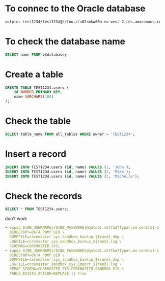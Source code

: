 # To connec to the Oracle database

```bash
sqlplus test1234/test1234@//foo.cfs62smkw60n.eu-west-2.rds.amazonaws.com:1521/ORCL
```

# To check the database name

```sql
SELECT name FROM v$database;
```

# Create a table 

```sql
CREATE TABLE TEST1234.users (
    id NUMBER PRIMARY KEY,
    name VARCHAR2(100)
);
```

# Check the table

```sql
SELECT table_name FROM all_tables WHERE owner = 'TEST1234';
```

# Insert a record

```sql
INSERT INTO TEST1234.users (id, name) VALUES (1, 'John');
INSERT INTO TEST1234.users (id, name) VALUES (2, 'Mike');
INSERT INTO TEST1234.users (id, name) VALUES (3, 'Michelle');
```

# Check the records

```sql
SELECT * FROM TEST1234.users;
```


don't work
```yaml
- expdp ${DB_USERNAME}/${DB_PASSWORD}@qato01.ck7fba7fypan.eu-central-1.rds.amazonaws.com:1521/QATO01 \
  DIRECTORY=DATA_PUMP_DIR \
  DUMPFILE=coremaster_sys_sandbox_backup_${rand}.dmp \
  LOGFILE=coremaster_sys_sandbox_backup_${rand}.log \
  SCHEMAS=COREMASTER_SYS;
- impdp ${DB_USERNAME}/${DB_PASSWORD}@qato01.ck7fba7fypan.eu-central-1.rds.amazonaws.com:1521/QATO01 \
  DIRECTORY=DATA_PUMP_DIR \
  DUMPFILE=coremaster_sys_sandbox_backup_${rand}.dmp \
  LOGFILE=coremaster_sandbox_sys_import_${rand}.log \
  REMAP_SCHEMA=COREMASTER_SYS:COREMASTER_SANDBOX_SYS \
  TABLE_EXISTS_ACTION=REPLACE || true```
```
